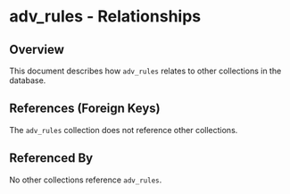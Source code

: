 # adv_rules - Relationships

## Overview

This document describes how `adv_rules` relates to other collections in the database.

## References (Foreign Keys)

The `adv_rules` collection does not reference other collections.

## Referenced By

No other collections reference `adv_rules`.

